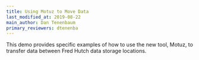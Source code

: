 ```yaml
---
title: Using Motuz to Move Data
last_modified_at: 2019-08-22
main_author: Dan Tenenbaum
primary_reviewers: dtenenba
---
```


This demo provides specific examples of how to use the new tool, Motuz, to transfer data between Fred Hutch data storage locations.  
